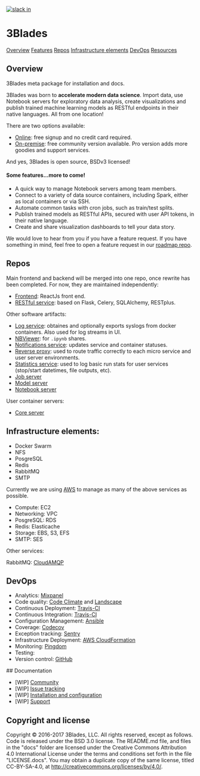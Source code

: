 [![slack in](https://slackin-tkscnxhpky.now.sh/badge.svg)](https://slackin-tkscnxhpky.now.sh/)

# 3Blades

[Overview](https://github.com/3Blades/3blades/blob/master/README.md#overview)
[Features](https://github.com/3Blades/3blades/blob/master/README.md#features)
[Repos](https://github.com/3Blades/3blades/blob/master/README.md#repos)
[Infrastructure elements](https://github.com/3Blades/3blades/blob/master/README.md#infrastructure-elements)
[DevOps](https://github.com/3Blades/3blades/blob/master/README.md#devops)
[Resources](https://github.com/3Blades/3blades/blob/master/README.md#resources)

## Overview

3Blades meta package for installation and docs.

3Blades was born to **accelerate modern data science**. Import data, use Notebook servers for exploratory data analysis, create visualizations and publish trained machine learning models as RESTful endpoints in their native languages. All from one location!

There are two options available:

- [Online](https://3blades.io): free signup and no credit card required.
- [On-premise](https://github.com/3blades/onpremise): free community version available. Pro version adds more goodies and support services.

And yes, 3Blades is open source, BSDv3 licensed!

#### Some features...more to come!

- A quick way to manage Notebook servers among team members.
- Connect to a variety of data source containers, including Spark, either as local containers or via SSH.
- Automate common tasks with cron jobs, such as train/test splits.
- Publish trained models as RESTful APIs, secured with user API tokens, in their native language.
- Create and share visualization dashboards to tell your data story.

We would love to hear from you if you have a feature request. If you have something in mind, feel free to open a feature request in our [roadmap repo](https://github.com/3blades/roadmap).

## Repos

Main frontend and backend will be merged into one repo, once rewrite has been completed. For now, they are maintained independently:

- [Frontend](https://github.com/3blades/react-frontend): ReactJs front end.
- [RESTful service](https://github.com/3blades/app-backend): based on Flask, Celery, SQLAlchemy, RESTplus.

Other software artifacts:

- [Log service](https://github.com/3blades/logspout): obtaines and optionally exports syslogs from docker containers. Also used for log streams in UI.
- [NBViewer](https://github.com/3blades/nbviewer): for `.ipynb` shares.
- [Notifications service](https://github.com/3blades/notifications-server): updates service and container statuses.
- [Reverse proxy](https://github.com/3blades/openresty): used to route traffic correctly to each micro service and user server environments.
- [Statistics service](https://github.com/3blades/docker-stats): used to log basic run stats for user services (stop/start datetimes, file outputs, etc).
- [Job server](https://github.com/3blades/job-server)
- [Model server](https://github.com/3blades/model-server)
- [Notebook server](https://github.com/3blades/notebook-server)

User container servers:

- [Core server](core-server)

## Infrastructure elements:

- Docker Swarm
- NFS
- PosgreSQL
- Redis
- RabbitMQ
- SMTP

Currently we are using [AWS](https://aws.amazon.com/) to manage as many of the above services as possible.

- Compute: EC2
- Networking: VPC
- PosgreSQL: RDS
- Redis: Elasticache
- Storage: EBS, S3, EFS
- SMTP: SES

Other services:

RabbitMQ: [CloudAMQP](https://www.cloudamqp.com/)

## DevOps

- Analytics: [Mixpanel](https://mixpanel.com/)
- Code quality: [Code Climate](https://travis-ci.org/) and [Landscape](https://travis-ci.org/)
- Continuous Deployment: [Travis-CI](https://travis-ci.org/)
- Continuous Integration: [Travis-CI](https://travis-ci.org/)
- Configuration Management: [Ansible](https://www.ansible.com/)
- Coverage: [Codecov](https://codecov.io/)
- Exception tracking: [Sentry](https://getsentry.com)
- Infrastructure Deployment: [AWS CloudFormation](https://aws.amazon.com/cloudformation/)
- Monitoring: [Pingdom](https://www.pingdom.com/)
- Testing:
- Version control: [GitHub](https://github.com)

## Documentation

- [WIP] [Community](https://slackin-tkscnxhpky.now.sh)
- [WIP] [Issue tracking](https://github.com/3Blades/3blades/issues)
- [WIP] [Installation and configuration](https://github.com/3Blades/docs)
- [WIP] [Support](https://support.3blades.io)

## Copyright and license

Copyright © 2016-2017 3Blades, LLC. All rights reserved, except as follows. Code
is released under the BSD 3.0 license. The README.md file, and files in the
"docs" folder are licensed under the Creative Commons Attribution 4.0
International License under the terms and conditions set forth in the file
"LICENSE.docs". You may obtain a duplicate copy of the same license, titled
CC-BY-SA-4.0, at http://creativecommons.org/licenses/by/4.0/.
